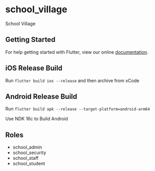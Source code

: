 # school_village

School Village

## Getting Started

For help getting started with Flutter, view our online
[documentation](https://flutter.io/).

## iOS Release Build
Run `flutter build ios --release` and then archive from xCode

## Android Release Build
Run `flutter build apk --release --target-platform=android-arm64`

Use NDK 16c to Build Android


## Roles
 - school_admin
 - school_security
 - school_staff
 - school_student